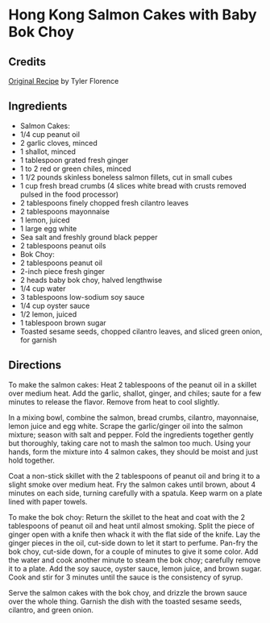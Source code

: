# Hong Kong Salmon Cakes with Baby Bok Choy 

<!-- BEGIN content -->

## Credits

[Original Recipe](http://www.foodnetwork.com/food/recipes/recipe/0,,FOOD_9936_23134,00.html "http://www.foodnetwork.com/food/recipes/recipe/0,,FOOD 9936 23134,00.html") by Tyler Florence

## Ingredients

- Salmon Cakes:
- 1/4 cup peanut oil
- 2 garlic cloves, minced
- 1 shallot, minced
- 1 tablespoon grated fresh ginger
- 1 to 2 red or green chiles, minced
- 1 1/2 pounds skinless boneless salmon fillets, cut in small cubes
- 1 cup fresh bread crumbs (4 slices white bread with crusts removed pulsed in the food processor)
- 2 tablespoons finely chopped fresh cilantro leaves
- 2 tablespoons mayonnaise
- 1 lemon, juiced
- 1 large egg white
- Sea salt and freshly ground black pepper
- 2 tablespoons peanut oils
- Bok Choy:
- 2 tablespoons peanut oil
- 2-inch piece fresh ginger
- 2 heads baby bok choy, halved lengthwise
- 1/4 cup water
- 3 tablespoons low-sodium soy sauce
- 1/4 cup oyster sauce
- 1/2 lemon, juiced
- 1 tablespoon brown sugar
- Toasted sesame seeds, chopped cilantro leaves, and sliced green onion, for garnish

## Directions

To make the salmon cakes: Heat 2 tablespoons of the peanut oil in a skillet over medium heat. Add the garlic, shallot, ginger, and chiles; saute for a few minutes to release the flavor. Remove from heat to cool slightly.  
 In a mixing bowl, combine the salmon, bread crumbs, cilantro, mayonnaise, lemon juice and egg white. Scrape the garlic/ginger oil into the salmon mixture; season with salt and pepper. Fold the ingredients together gently but thoroughly, taking care not to mash the salmon too much. Using your hands, form the mixture into 4 salmon cakes, they should be moist and just hold together.  
  
 Coat a non-stick skillet with the 2 tablespoons of peanut oil and bring it to a slight smoke over medium heat. Fry the salmon cakes until brown, about 4 minutes on each side, turning carefully with a spatula. Keep warm on a plate lined with paper towels.  
  
 To make the bok choy: Return the skillet to the heat and coat with the 2 tablespoons of peanut oil and heat until almost smoking. Split the piece of ginger open with a knife then whack it with the flat side of the knife. Lay the ginger pieces in the oil, cut-side down to let it start to perfume. Pan-fry the bok choy, cut-side down, for a couple of minutes to give it some color. Add the water and cook another minute to steam the bok choy; carefully remove it to a plate. Add the soy sauce, oyster sauce, lemon juice, and brown sugar. Cook and stir for 3 minutes until the sauce is the consistency of syrup.  
  
 Serve the salmon cakes with the bok choy, and drizzle the brown sauce over the whole thing. Garnish the dish with the toasted sesame seeds, cilantro, and green onion.

<!-- Saved in parser cache with key mudabon_recipe:pcache:idhash:1573-0!1!0!0!!en!2 and timestamp 20071117190801 --><!-- END content -->

